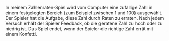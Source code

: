 In meinem Zahlenraten-Spiel wird vom Computer eine zufällige Zahl in einem festgelegten Bereich (zum Beispiel zwischen 1 und 100) ausgewählt. Der Spieler hat die Aufgabe, diese Zahl durch Raten zu erraten. Nach jedem Versuch erhält der Spieler Feedback, ob die geratene Zahl zu hoch oder zu niedrig ist. Das Spiel endet, wenn der Spieler die richtige Zahl errät mit einem Konfetti.
